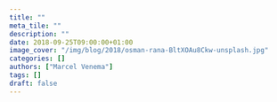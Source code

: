 ```yaml
---
title: ""
meta_tile: ""
description: ""
date: 2018-09-25T09:00:00+01:00
image_cover: "/img/blog/2018/osman-rana-BltXOAu8Ckw-unsplash.jpg"
categories: []
authors: ["Marcel Venema"] 
tags: []
draft: false
---
```


